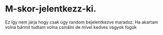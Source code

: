 # M-skor-jelentkezz-ki.
Ez így nem járja hogy csak úgy random bejelentkezve maradsz. Ha akartam volna bármit tudtam volna csinálni de mivel kedves vagyok fogok
